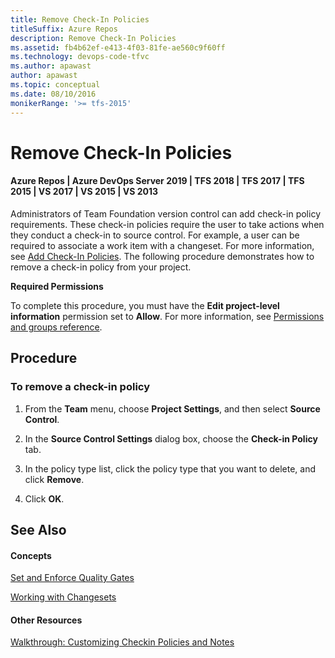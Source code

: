 ```yaml
---
title: Remove Check-In Policies
titleSuffix: Azure Repos
description: Remove Check-In Policies
ms.assetid: fb4b62ef-e413-4f03-81fe-ae560c9f60ff
ms.technology: devops-code-tfvc
ms.author: apawast
author: apawast
ms.topic: conceptual
ms.date: 08/10/2016
monikerRange: '>= tfs-2015'
---
```


# Remove Check-In Policies

#### Azure Repos | Azure DevOps Server 2019 | TFS 2018 | TFS 2017 | TFS 2015 | VS 2017 | VS 2015 | VS 2013

Administrators of Team Foundation version control can add check-in policy requirements. These check-in policies require the user to take actions when they conduct a check-in to source control. For example, a user can be required to associate a work item with a changeset. For more information, see [Add Check-In Policies](add-check-policies.md). The following procedure demonstrates how to remove a check-in policy from your project.

**Required Permissions**

To complete this procedure, you must have the **Edit project-level information** permission set to **Allow**. For more information, see [Permissions and groups reference](../../organizations/security/permissions.md).

## Procedure

### To remove a check-in policy

1.  From the **Team** menu, choose **Project Settings**, and then select **Source Control**.

2.  In the **Source Control Settings** dialog box, choose the **Check-in Policy** tab.

3.  In the policy type list, click the policy type that you want to delete, and click **Remove**.

4.  Click **OK**.

## See Also

#### Concepts

[Set and Enforce Quality Gates](set-enforce-quality-gates.md)

[Working with Changesets](find-view-changesets.md)

#### Other Resources

[Walkthrough: Customizing Checkin Policies and Notes](https://msdn.microsoft.com/library/ms181281)
